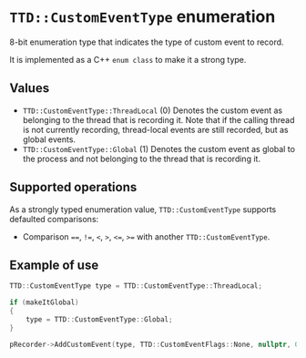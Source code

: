 # `TTD::CustomEventType` enumeration

8-bit enumeration type that indicates the type of custom event to record.

It is implemented as a C++ `enum class` to make it a strong type.

## Values

- `TTD::CustomEventType::ThreadLocal` (0) Denotes the custom event as belonging to the thread
  that is recording it. Note that if the calling thread is not currently recording,
  thread-local events are still recorded, but as global events.
- `TTD::CustomEventType::Global` (1) Denotes the custom event as global to the process and not belonging
  to the thread that is recording it.

## Supported operations

As a strongly typed enumeration value, `TTD::CustomEventType` supports defaulted comparisons:

- Comparison `==`, `!=`, `<`, `>`, `<=`, `>=` with another `TTD::CustomEventType`.

## Example of use

```C++
TTD::CustomEventType type = TTD::CustomEventType::ThreadLocal;

if (makeItGlobal)
{
    type = TTD::CustomEventType::Global;
}

pRecorder->AddCustomEvent(type, TTD::CustomEventFlags::None, nullptr, 0);
```
